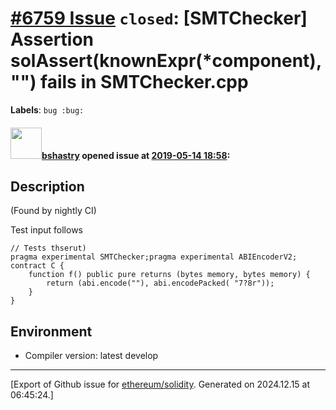# [\#6759 Issue](https://github.com/ethereum/solidity/issues/6759) `closed`: [SMTChecker] Assertion solAssert(knownExpr(*component), "") fails in SMTChecker.cpp
**Labels**: `bug :bug:`


#### <img src="https://avatars.githubusercontent.com/u/2388185?v=4" width="50">[bshastry](https://github.com/bshastry) opened issue at [2019-05-14 18:58](https://github.com/ethereum/solidity/issues/6759):

## Description

(Found by nightly CI)

Test input follows

```
// Tests thserut)
pragma experimental SMTChecker;pragma experimental ABIEncoderV2;
contract C {
    function f() public pure returns (bytes memory, bytes memory) {
        return (abi.encode(""), abi.encodePacked( "7?8r"));
    }
}
```

## Environment

- Compiler version: latest develop




-------------------------------------------------------------------------------



[Export of Github issue for [ethereum/solidity](https://github.com/ethereum/solidity). Generated on 2024.12.15 at 06:45:24.]
